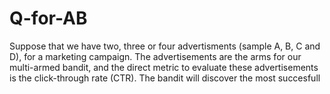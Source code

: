 # Q-for-AB
Suppose that we have two, three or four advertisments (sample A, B, C and D), for a marketing campaign. The advertisements are the arms for our multi-armed bandit, and the direct metric to evaluate these advertisements is the click-through rate (CTR). The bandit will discover the most succesfull
